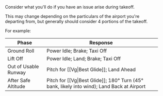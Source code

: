 Consider what you'll do if you have an issue arise during takeoff.

This may change depending on the particulars of the airport you're departing from, but generally should consider 4 portions of the takeoff.

For example:

| Phase                | Response                                                                                   |
| -------------------- | ------------------------------------------------------------------------------------------ |
| Ground Roll          | Power Idle; Brake; Taxi Off                                                                |
| Lift Off             | Power Idle; Land; Brake; Taxi Off                                                          |
| Out of Usable Runway | Pitch for [[Vg\|Best Glide]]; Land Ahead                                                   |
| After Safe Altitude     | Pitch for [[Vg\|Best Glide]]; 180° Turn (45° bank, likely into wind); Land Back at Airport | 
